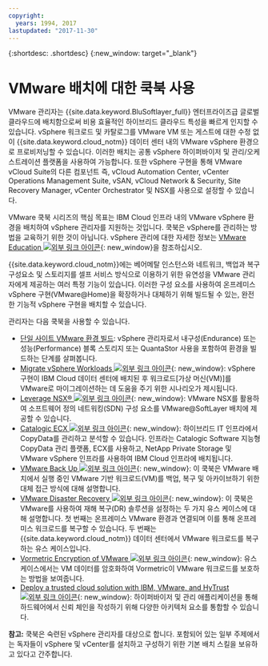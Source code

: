 ```yaml
---
copyright:
  years: 1994, 2017
lastupdated: "2017-11-30"
---
```


{:shortdesc: .shortdesc}
{:new_window: target="_blank"}

# VMware 배치에 대한 쿡북 사용

VMware 관리자는 {{site.data.keyword.BluSoftlayer_full}} 엔터프라이즈급 글로벌 클라우드에 배치함으로써 비용 효율적인 하이브리드 클라우드 특성을 빠르게 인지할 수 있습니다. vSphere 워크로드 및 카탈로그를 VMware VM 또는 게스트에 대한 수정 없이 {{site.data.keyword.cloud_notm}} 데이터 센터 내의 VMware vSphere 환경으로 프로비저닝할 수 있습니다. 이러한 배치는 공통 vSphere 하이퍼바이저 및 관리/오케스트레이션 플랫폼을 사용하여 가능합니다. 또한 vSphere 구현을 통해 VMware vCloud Suite의 다른 컴포넌트 즉, vCloud Automation Center, vCenter Operations Management Suite, vSAN, vCloud Network & Security, Site Recovery Manager, vCenter Orchestrator 및 NSX를 사용으로 설정할 수 있습니다. 

VMware 쿡북 시리즈의 핵심 목표는 IBM Cloud 인프라 내의 VMware vSphere 환경을 배치하여 vSphere 관리자를 지원하는 것입니다. 쿡북은 vSphere를 관리하는 방법을 교육하기 위한 것이 아닙니다. vSphere 관리에 대한 자세한 정보는 [VMware Education ![외부 링크 아이콘](../../icons/launch-glyph.svg "외부 링크 아이콘")](http://mylearn.vmware.com/mgrreg/index.cfm){: new_window}을 참조하십시오.

{{site.data.keyword.cloud_notm}}에는 베어메탈 인스턴스와 네트워크, 백업과 복구 구성요소 및 스토리지를 셀프 서비스 방식으로 이용하기 위한 유연성을 VMware 관리자에게 제공하는 여러 특정 기능이 있습니다. 이러한 구성 요소를 사용하여 온프레미스 vSphere 구현(VMware@Home)을 확장하거나 대체하기 위해 빌드될 수 있는, 완전한 기능적 vSphere 구현을 배치할 수 있습니다.

관리자는 다음 쿡북을 사용할 수 있습니다. 

* [단일 사이트 VMware 환경 빌드](/docs/infrastructure/virtualization/advanced-single-site-vmware-reference-architecturesoftlayer.html): vSphere 관리자로서 내구성(Endurance) 또는 성능(Performance) 블록 스토리지 또는 QuantaStor 사용을 포함하여 환경을 빌드하는 단계를 살펴봅니다. 
* [Migrate vSphere Workloads ![외부 링크 아이콘](../../icons/launch-glyph.svg "외부 링크 아이콘")](http://wpc.c320.edgecastcdn.net/00C320/VMware_at_SoftLayer_CookBook_Migrating%20Workloads_v1%200.pdf){: new_window}: vSphere 구현이 IBM Cloud 데이터 센터에 배치된 후 워크로드[가상 머신(VM)]를 VMware로 마이그레이션하는 데 도움을 주기 위한 시나리오가 제시됩니다. 
* [Leverage NSX® ![외부 링크 아이콘](../../icons/launch-glyph.svg "외부 링크 아이콘")](http://wpc.c320.edgecastcdn.net/00C320/VMware_at_SoftLayer_CookBook_NSX_v1.1.pdf){: new_window}: VMware NSX를 활용하여 소프트웨어 정의 네트워킹(SDN) 구성 요소를 VMware@SoftLayer 배치에 제공할 수 있습니다. 
* [Catalogic ECX ![외부 링크 아이콘](../../icons/launch-glyph.svg "외부 링크 아이콘")](http://wpc.c320.edgecastcdn.net/00C320/CatalogicECX@SoftLayer_CDM.pdf){: new_window}: 하이브리드 IT 인프라에서 CopyData를 관리하고 분석할 수 있습니다. 인프라는 Catalogic Software 지능형 CopyData 관리 플랫폼, ECX를 사용하고, NetApp Private Storage 및 VMware vSphere 인프라를 사용하여 IBM Cloud 인프라에 배치됩니다. 
* [VMware Back Up ![외부 링크 아이콘](../../icons/launch-glyph.svg "외부 링크 아이콘")](http://wpc.c320.edgecastcdn.net/00C320/VMware@SoftLayer_BURA_v1%201.pdf){: new_window}: 이 쿡북은 VMware 배치에서 실행 중인 VMware 기반 워크로드(VM)를 백업, 복구 및 아카이브하기 위한 대체 접근 방식에 대해 설명합니다. 
* [VMware Disaster Recovery ![외부 링크 아이콘](../../icons/launch-glyph.svg "외부 링크 아이콘")](http://wpc.c320.edgecastcdn.net/00C320/VMware@SoftLayer_DR.pdf){: new_window}: 이 쿡북은 VMware를 사용하여 재해 복구(DR) 솔루션을 설정하는 두 가지 유스 케이스에 대해 설명합니다. 첫 번째는 온프레미스 VMware 환경과 연결되며 이를 통해 온프레미스 워크로드를 복구할 수 있습니다. 두 번째는 {{site.data.keyword.cloud_notm}} 데이터 센터에서 VMware 워크로드를 복구하는 유스 케이스입니다. 
* [Vormetric Encryption of VMware ![외부 링크 아이콘](../../icons/launch-glyph.svg "외부 링크 아이콘")](http://wpc.c320.edgecastcdn.net/00C320/VMware@Softlayer%20Vormetric%20Encryption%20v1.2.pdf){: new_window}: 유스 케이스에서는 VM 데이터를 암호화하여 Vormetric이 VMware 워크로드를 보호하는 방법을 보여줍니다. 
* [Deploy a trusted cloud solution with IBM, VMware, and HyTrust ![외부 링크 아이콘](../../icons/launch-glyph.svg "외부 링크 아이콘")](http://wpc.c320.edgecastcdn.net/00C320/DeploymentGuide_IBM_Intel_HyTrust_VMware_v1%200.pdf){: new_window}: 하이퍼바이저 및 관리 애플리케이션을 통해 하드웨어에서 신뢰 체인을 작성하기 위해 다양한 아키텍처 요소를 통합할 수 있습니다. 


**참고:** 쿡북은 숙련된 vSphere 관리자를 대상으로 합니다. 포함되어 있는 일부 주제에서는 독자들이 vSphere 및 vCenter를 설치하고 구성하기 위한 기본 배치 스킬을 보유하고 있다고 간주합니다. 
